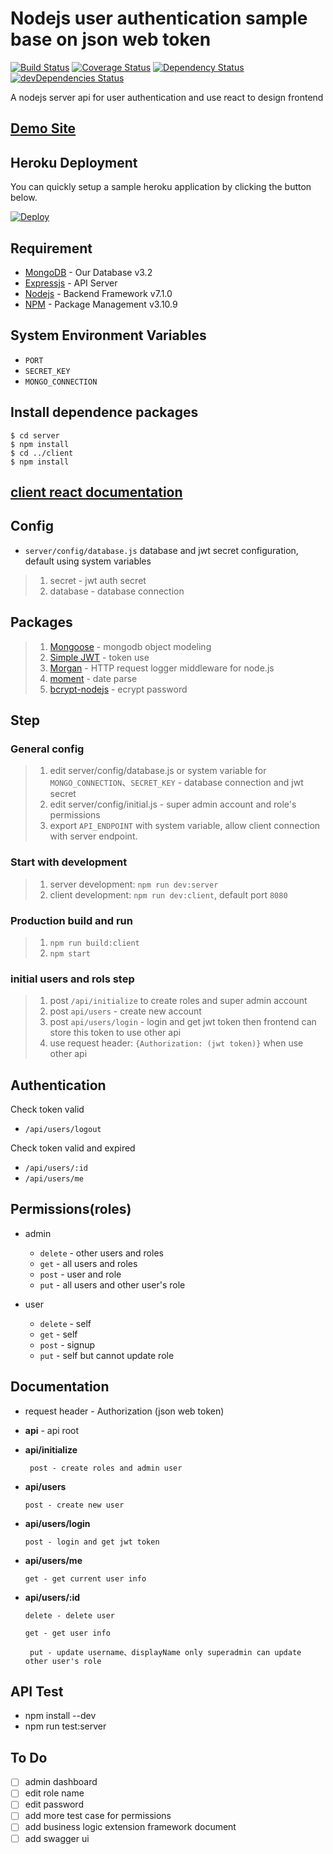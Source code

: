 # Nodejs user authentication sample base on json web token #

[![Build Status](https://travis-ci.org/weihanchen/user-authentication-nodejs.svg?branch=master)](https://travis-ci.org/weihanchen/user-authentication-nodejs)
[![Coverage Status](https://coveralls.io/repos/github/weihanchen/user-authentication-nodejs/badge.svg?branch=master&bust=1)](https://coveralls.io/github/weihanchen/user-authentication-nodejs?branch=master)
[![Dependency Status](https://david-dm.org/weihanchen/user-authentication-nodejs.svg)](https://david-dm.org/weihanchen/user-authentication-nodejs)
[![devDependencies Status](https://david-dm.org/weihanchen/user-authentication-nodejs/dev-status.svg)](https://david-dm.org/weihanchen/user-authentication-nodejs?type=dev)

A nodejs server api for user authentication and use react to design frontend

## [Demo Site](https://user-authentication-nodejs.herokuapp.com/) ##

## Heroku Deployment ##

You can quickly setup a sample heroku application by clicking the button below.

[![Deploy](https://www.herokucdn.com/deploy/button.svg)](https://heroku.com/deploy)

## Requirement ##
* [MongoDB](https://www.mongodb.com/) - Our Database v3.2
* [Expressjs](http://expressjs.com/zh-tw/) - API Server
* [Nodejs](https://nodejs.org/en/) - Backend Framework v7.1.0
* [NPM](https://www.npmjs.com/) - Package Management v3.10.9

## System Environment Variables ##
* `PORT`
* `SECRET_KEY`
* `MONGO_CONNECTION`


## Install dependence packages ##
```
$ cd server
$ npm install
$ cd ../client
$ npm install
```

## [client react documentation](client/readme.md) ##

## Config ##
* `server/config/database.js` database and jwt secret configuration, default using system variables
>1. secret - jwt auth secret
>2. database - database connection

## Packages ##
>1. [Mongoose](http://mongoosejs.com/) - mongodb object modeling
>2. [Simple JWT](https://www.npmjs.com/package/jwt-simple) - token use
>3. [Morgan](https://github.com/expressjs/morgan) - HTTP request logger middleware for node.js
>4. [moment](http://momentjs.com/docs/) - date parse
>5. [bcrypt-nodejs](https://www.npmjs.com/package/bcrypt-nodejs) - ecrypt password

## Step ##
### General config
>1. edit server/config/database.js or system variable for `MONGO_CONNECTION`、`SECRET_KEY` - database connection and jwt secret
>2. edit server/config/initial.js - super admin account and role's permissions
>3. export `API_ENDPOINT` with system variable, allow client connection with server endpoint.
### Start with development
>1. server development: `npm run dev:server`
>2. client development: `npm run dev:client`, default port `8080`
### Production build and run
>1. `npm run build:client`
>2. `npm start`
### initial users and rols step
>1. post `/api/initialize` to create roles and super admin account
>2. post `api/users` - create new account
>3. post `api/users/login` - login and get jwt token then frontend can store this token to use other api
>4. use request header: `{Authorization: (jwt token)}` when use other api

## Authentication ##
Check token valid
* `/api/users/logout`

Check token valid and expired
* `/api/users/:id`
* `/api/users/me`

## Permissions(roles) ##
* admin
	* `delete` - other users and roles
	* `get` - all users and roles
	* `post` - user and role
	* `put` - all users and other user's role

* user
	* `delete` - self
	* `get` - self
	* `post` - signup
	* `put` - self but cannot update role

## Documentation ##

* request header - Authorization (json web token)

* **api** - api root

* **api/initialize**

  ` post - create roles and admin user`

* **api/users**

  ` post - create new user `


* **api/users/login**

	`post - login and get jwt token`

* **api/users/me**

	`get - get current user info`

* **api/users/:id**

	` delete - delete user `

	` get - get user info `

	` put - update username、displayName only superadmin can update other user's role`



## API Test ##
* npm install --dev
* npm run test:server


## To Do ##
- [ ] admin dashboard
- [ ] edit role name
- [ ] edit password
- [ ] add more test case for permissions
- [ ] add business logic extension framework document
- [ ] add swagger ui
